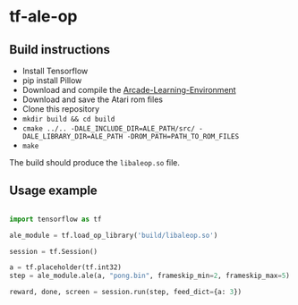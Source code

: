 # tf-ale-op

## Build instructions
- Install Tensorflow
- pip install Pillow
- Download and compile the [Arcade-Learning-Environment](https://github.com/mgbellemare/Arcade-Learning-Environment)
- Download and save the Atari rom files
- Clone this repository
- `mkdir build && cd build`
- `cmake ../.. -DALE_INCLUDE_DIR=ALE_PATH/src/ -DALE_LIBRARY_DIR=ALE_PATH -DROM_PATH=PATH_TO_ROM_FILES`
- `make`

The build should produce the `libaleop.so` file.

## Usage example

```python

import tensorflow as tf

ale_module = tf.load_op_library('build/libaleop.so')

session = tf.Session()

a = tf.placeholder(tf.int32)
step = ale_module.ale(a, "pong.bin", frameskip_min=2, frameskip_max=5)

reward, done, screen = session.run(step, feed_dict={a: 3})
```
